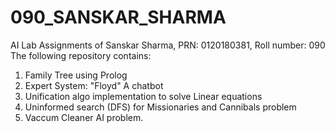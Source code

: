 # 090_SANSKAR_SHARMA
AI Lab Assignments of Sanskar Sharma, PRN: 0120180381, Roll number: 090
The following repository contains:
1. Family Tree using Prolog
2. Expert System: "Floyd" A chatbot
3. Unification algo implementation to solve Linear equations
4. Uninformed search (DFS) for Missionaries and Cannibals problem
5. Vaccum Cleaner AI problem.
